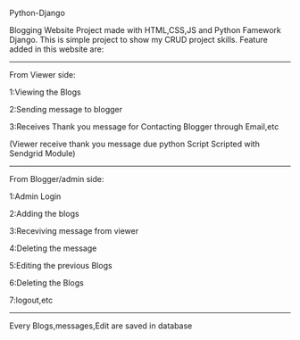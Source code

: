 Python-Django

Blogging Website Project made with HTML,CSS,JS and Python Famework Django. This is simple project to show my CRUD project skills. Feature added in this website are:

--------------------------------------------------------------------

From Viewer side:

1:Viewing the Blogs

2:Sending message to blogger

3:Receives Thank you message for Contacting Blogger through Email,etc

(Viewer receive thank you message due python Script Scripted with Sendgrid Module)

-------------------------------------------------------------------------------------

From Blogger/admin side:

1:Admin Login

2:Adding the blogs

3:Receviving message from viewer

4:Deleting the message

5:Editing the previous Blogs

6:Deleting the Blogs

7:logout,etc

-----------------------------------
Every Blogs,messages,Edit are saved in database
